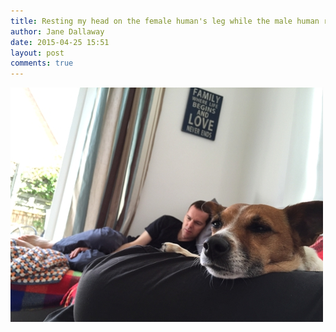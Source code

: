```yaml
---
title: Resting my head on the female human's leg while the male human reads
author: Jane Dallaway
date: 2015-04-25 15:51
layout: post
comments: true
---
```


<div><a href="/media/tp_IMG_0759.JPG"><img src="/media/tp_thumb_IMG_0759.JPG" width="500" height="375"/></a></div>



  




      